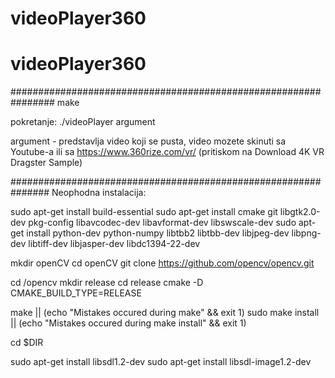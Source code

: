 # videoPlayer360

# videoPlayer360

################################################################
make 

pokretanje: ./videoPlayer argument

argument - predstavlja video koji se pusta, 
		   video mozete skinuti sa Youtube-a ili sa https://www.360rize.com/vr/ (pritiskom na Download 4K VR Dragster Sample)


###############################################################
Neophodna instalacija:

sudo apt-get install build-essential
sudo apt-get install cmake git libgtk2.0-dev pkg-config libavcodec-dev libavformat-dev libswscale-dev
sudo apt-get install python-dev python-numpy libtbb2 libtbb-dev libjpeg-dev libpng-dev libtiff-dev libjasper-dev libdc1394-22-dev

mkdir openCV
cd openCV
git clone https://github.com/opencv/opencv.git

cd /opencv
mkdir release
cd release
cmake -D CMAKE_BUILD_TYPE=RELEASE

make || (echo "Mistakes occured during make" && exit 1)
sudo make install || (echo "Mistakes occured during make install" && exit 1)

cd $DIR

sudo apt-get install libsdl1.2-dev
sudo apt-get install libsdl-image1.2-dev	
